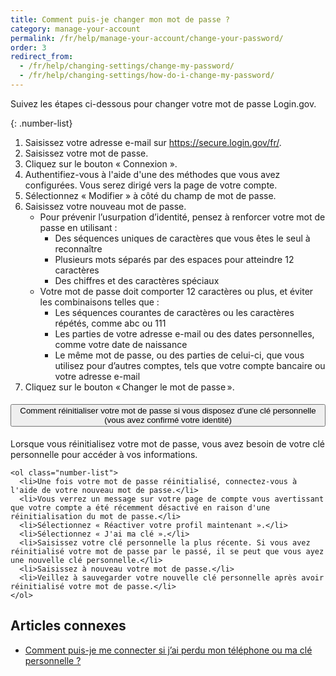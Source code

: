 ```yaml
---
title: Comment puis-je changer mon mot de passe ?
category: manage-your-account
permalink: /fr/help/manage-your-account/change-your-password/
order: 3
redirect_from:
  - /fr/help/changing-settings/change-my-password/
  - /fr/help/changing-settings/how-do-i-change-my-password/
---
```


Suivez les étapes ci-dessous pour changer votre mot de passe Login.gov.

{: .number-list}
1. Saisissez votre adresse e-mail sur <https://secure.login.gov/fr/>.
1. Saisissez votre mot de passe.
1. Cliquez sur le bouton « Connexion ».
1. Authentifiez-vous à l'aide d'une des méthodes que vous avez configurées. Vous serez dirigé vers la page de votre compte.
1. Sélectionnez « Modifier » à côté du champ de mot de passe.
1. Saisissez votre nouveau mot de passe.
   * Pour prévenir l’usurpation d’identité, pensez à renforcer votre mot de passe en utilisant : 
     * Des séquences uniques de caractères que vous êtes le seul à reconnaître 
     * Plusieurs mots séparés par des espaces pour atteindre 12 caractères 
     * Des chiffres et des caractères spéciaux 
   * Votre mot de passe doit comporter 12 caractères ou plus, et éviter les combinaisons telles que :
     * Les séquences courantes de caractères ou les caractères répétés, comme abc ou 111
     * Les parties de votre adresse e-mail ou des dates personnelles, comme votre date de naissance
     * Le même mot de passe, ou des parties de celui-ci, que vous utilisez pour d’autres comptes, tels que votre compte bancaire ou votre adresse e-mail
1. Cliquez sur le bouton « Changer le mot de passe ».

<div class="usa-accordion usa-accordion--bordered margin-y-4">
  <h4 class="usa-accordion__heading">
    <button
      type="button"
      class="usa-accordion__button"
      aria-expanded="true"
      aria-controls="b-a1"
    >
      Comment réinitialiser votre mot de passe si vous disposez d’une clé personnelle (vous avez confirmé votre identité)
    </button>
  </h4>
  <div id="b-a1" class="usa-accordion__content usa-prose">
    Lorsque vous réinitialisez votre mot de passe, vous avez besoin de votre clé personnelle pour accéder à vos informations.

    <ol class="number-list">
      <li>Une fois votre mot de passe réinitialisé, connectez-vous à l'aide de votre nouveau mot de passe.</li>
      <li>Vous verrez un message sur votre page de compte vous avertissant que votre compte a été récemment désactivé en raison d'une réinitialisation du mot de passe.</li>
      <li>Sélectionnez « Réactiver votre profil maintenant ».</li>
      <li>Sélectionnez « J'ai ma clé ».</li>
      <li>Saisissez votre clé personnelle la plus récente. Si vous avez réinitialisé votre mot de passe par le passé, il se peut que vous ayez une nouvelle clé personnelle.</li>
      <li>Saisissez à nouveau votre mot de passe.</li>
      <li>Veillez à sauvegarder votre nouvelle clé personnelle après avoir réinitialisé votre mot de passe.</li>
    </ol>
  </div>
</div>

## Articles connexes

* [Comment puis-je me connecter si j’ai perdu mon téléphone ou ma clé personnelle ?](#)
